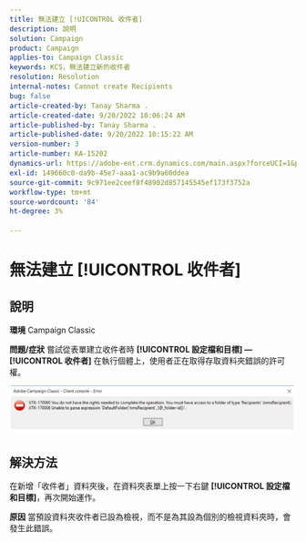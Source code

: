 ```yaml
---
title: 無法建立 [!UICONTROL 收件者]
description: 說明
solution: Campaign
product: Campaign
applies-to: Campaign Classic
keywords: KCS，無法建立新的收件者
resolution: Resolution
internal-notes: Cannot create Recipients
bug: false
article-created-by: Tanay Sharma .
article-created-date: 9/20/2022 10:06:24 AM
article-published-by: Tanay Sharma .
article-published-date: 9/20/2022 10:15:22 AM
version-number: 3
article-number: KA-15202
dynamics-url: https://adobe-ent.crm.dynamics.com/main.aspx?forceUCI=1&pagetype=entityrecord&etn=knowledgearticle&id=687448df-cb38-ed11-9db1-002248086735
exl-id: 149660c0-da9b-45e7-aaa1-ac9b9a60ddea
source-git-commit: 9c971ee2ceef8f48902d857145545ef173f3752a
workflow-type: tm+mt
source-wordcount: '84'
ht-degree: 3%

---
```


# 無法建立 [!UICONTROL 收件者]

## 說明

<b>環境</b>
Campaign Classic


<b>問題/症狀</b>
嘗試從表單建立收件者時 <b>[!UICONTROL 設定檔和目標] — [!UICONTROL 收件者]</b> 在執行個體上，使用者正在取得存取資料夾錯誤的許可權。



![](assets/___f4809700-cd38-ed11-9db1-002248086735___.png)


## 解決方法




在新增「收件者」資料夾後，在資料夾表單上按一下右鍵 <b>[!UICONTROL 設定檔和目標]</b>，再次開始運作。


<b>原因</b>
當預設資料夾收件者已設為檢視，而不是為其設為個別的檢視資料夾時，會發生此錯誤。
